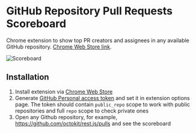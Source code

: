 # GitHub Repository Pull Requests Scoreboard

Chrome extension to show top PR creators and assignees in any available GitHub repository.
[Chrome Web Store link](https://chrome.google.com/webstore/detail/github-repository-pull-re/ldcgbdgafmfikdeicdgblgiemenemdoh).

![Scoreboard](https://pbs.twimg.com/media/DZD8BF9WAAAULvs.png "Scoreboard")

## Installation

1. Install extension via [Chrome Web Store](https://chrome.google.com/webstore/detail/github-repository-pull-re/ldcgbdgafmfikdeicdgblgiemenemdoh)
2. Generate [GitHub Personal access token](https://github.com/settings/tokens) and set it in extension options page.
The token should contain `public_repo` scope to work with public repositories and full `repo` scope to check private ones
3. Open any Github repository, for example, https://github.com/octokit/rest.js/pulls and see the scoreboard
